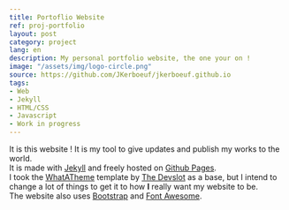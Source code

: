 ```yaml
---
title: Portoflio Website
ref: proj-portfolio
layout: post
category: project
lang: en
description: My personal portfolio website, the one your on !
image: "/assets/img/logo-circle.png"
source: https://github.com/JKerboeuf/jkerboeuf.github.io
tags:
- Web
- Jekyll
- HTML/CSS
- Javascript
- Work in progress
---
```


It is this website ! It is my tool to give updates and publish my works to the world.  
It is made with [Jekyll](https://jekyllrb.com/) and freely hosted on [Github Pages](https://pages.github.com/).  
I took the [WhatATheme](https://thedevslot.github.io/WhatATheme/) template by [The Devslot](https://github.com/thedevslot) as a base, but I intend to change a lot of things to get it to how **I** really want my website to be.  
The website also uses [Bootstrap](https://getbootstrap.com/) and [Font Awesome](https://fontawesome.com/).
